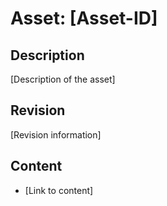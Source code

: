 # Asset: [Asset-ID]

## Description
[Description of the asset]

## Revision
[Revision information]

## Content
- [Link to content]

